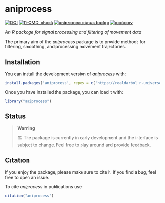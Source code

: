 
<!-- README.md is generated from README.Rmd. Please edit that file -->

# aniprocess

<!-- badges: start -->

[![DOI](https://zenodo.org/badge/DOI/10.5281/zenodo.17352843.svg)](https://doi.org/10.5281/zenodo.17352843)
[![R-CMD-check](https://github.com/roaldarbol/aniprocess/actions/workflows/R-CMD-check.yaml/badge.svg)](https://github.com/roaldarbol/aniprocess/actions/workflows/R-CMD-check.yaml)
[![aniprocess status
badge](https://roaldarbol.r-universe.dev/badges/aniprocess)](https://roaldarbol.r-universe.dev)
[![codecov](https://codecov.io/gh/roaldarbol/aniprocess/graph/badge.svg?token=Pf5n3yzLzK)](https://codecov.io/gh/roaldarbol/aniprocess)
<!-- badges: end -->

*An R package for signal processing and filtering of movement data*

The primary aim of the *aniprocess* package is to provide methods for
filtering, smoothing, and processing movement trajectories.

## Installation

You can install the development version of *aniprocess* with:

``` r
install.packages('aniprocess', repos = c('https://roaldarbol.r-universe.dev', 'https://cloud.r-project.org'))
```

Once you have installed the package, you can load it with:

``` r
library("aniprocess")
```

## Status

> **Warning**
>
> 🏗️ The package is currently in early development and the interface is
> subject to change. Feel free to play around and provide feedback.

## Citation

If you enjoy the package, please make sure to cite it. If you find a
bug, feel free to open an issue.

To cite *aniprocess* in publications use:

``` r
citation("aniprocess")
```
